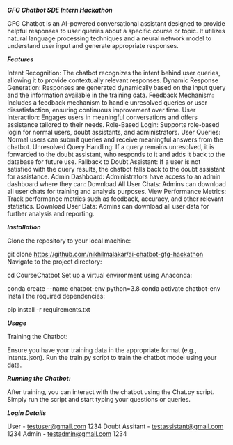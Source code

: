 ***GFG Chatbot SDE Intern Hackathon***

GFG Chatbot is an AI-powered conversational assistant designed to provide helpful responses to user queries about a specific course or topic. It utilizes natural language processing techniques and a neural network model to understand user input and generate appropriate responses.

***Features***

Intent Recognition: The chatbot recognizes the intent behind user queries, allowing it to provide contextually relevant responses.
Dynamic Response Generation: Responses are generated dynamically based on the input query and the information available in the training data.
Feedback Mechanism: Includes a feedback mechanism to handle unresolved queries or user dissatisfaction, ensuring continuous improvement over time.
User Interaction: Engages users in meaningful conversations and offers assistance tailored to their needs.
Role-Based Login: Supports role-based login for normal users, doubt assistants, and administrators.
User Queries: Normal users can submit queries and receive meaningful answers from the chatbot.
Unresolved Query Handling: If a query remains unresolved, it is forwarded to the doubt assistant, who responds to it and adds it back to the database for future use.
Fallback to Doubt Assistant: If a user is not satisfied with the query results, the chatbot falls back to the doubt assistant for assistance.
Admin Dashboard: Administrators have access to an admin dashboard where they can:
Download All User Chats: Admins can download all user chats for training and analysis purposes.
View Performance Metrics: Track performance metrics such as feedback, accuracy, and other relevant statistics.
Download User Data: Admins can download all user data for further analysis and reporting.

***Installation***

Clone the repository to your local machine:

git clone https://github.com/nikhilmalakar/ai-chatbot-gfg-hackathon
Navigate to the project directory:

cd CourseChatbot
Set up a virtual environment using Anaconda:

conda create --name chatbot-env python=3.8
conda activate chatbot-env
Install the required dependencies:

pip install -r requirements.txt

***Usage***

Training the Chatbot:

Ensure you have your training data in the appropriate format (e.g., intents.json).
Run the train.py script to train the chatbot model using your data.

***Running the Chatbot:***

After training, you can interact with the chatbot using the Chat.py script.
Simply run the script and start typing your questions or queries.

***Login Details***

User - testuser@gmail.com 1234
Doubt Assitant - testassistant@gmail.com 1234
Admin - testadmin@gmail.com 1234
